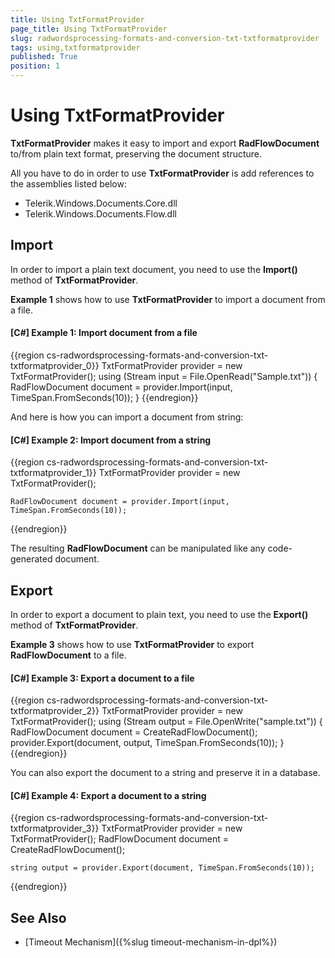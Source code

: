 ```yaml
---
title: Using TxtFormatProvider
page_title: Using TxtFormatProvider
slug: radwordsprocessing-formats-and-conversion-txt-txtformatprovider
tags: using,txtformatprovider
published: True
position: 1
---
```


# Using TxtFormatProvider



__TxtFormatProvider__ makes it easy to import and export __RadFlowDocument__ to/from plain text format, preserving the document structure.
      

All you have to do in order to use __TxtFormatProvider__ is add references to the assemblies listed below:
      

* Telerik.Windows.Documents.Core.dll
* Telerik.Windows.Documents.Flow.dll
          

## Import

In order to import a plain text document, you need to use the __Import()__ method of __TxtFormatProvider__.
        

__Example 1__ shows how to use __TxtFormatProvider__ to import a document from a file.
        

#### __[C#] Example 1: Import document from a file__

{{region cs-radwordsprocessing-formats-and-conversion-txt-txtformatprovider_0}}
	TxtFormatProvider provider = new TxtFormatProvider();
	using (Stream input = File.OpenRead("Sample.txt"))
	{
		RadFlowDocument document = provider.Import(input, TimeSpan.FromSeconds(10));
	}
{{endregion}}



And here is how you can import a document from string:
        

#### __[C#] Example 2: Import document from a string__

{{region cs-radwordsprocessing-formats-and-conversion-txt-txtformatprovider_1}}
	TxtFormatProvider provider = new TxtFormatProvider();

	RadFlowDocument document = provider.Import(input, TimeSpan.FromSeconds(10));
{{endregion}}



The resulting __RadFlowDocument__ can be manipulated like any code-generated document.
        

## Export

In order to export a document to plain text, you need to use the __Export()__ method of __TxtFormatProvider__.
        

__Example 3__ shows how to use __TxtFormatProvider__ to export __RadFlowDocument__ to a file.
        

#### __[C#] Example 3: Export a document to a file__

{{region cs-radwordsprocessing-formats-and-conversion-txt-txtformatprovider_2}}
	TxtFormatProvider provider = new TxtFormatProvider();
	using (Stream output = File.OpenWrite("sample.txt"))
	{
	    RadFlowDocument document = CreateRadFlowDocument();
		provider.Export(document, output, TimeSpan.FromSeconds(10));
	}
{{endregion}}



You can also export the document to a string and preserve it in a database.
        

#### __[C#] Example 4: Export a document to a string__

{{region cs-radwordsprocessing-formats-and-conversion-txt-txtformatprovider_3}}
	TxtFormatProvider provider = new TxtFormatProvider();
	RadFlowDocument document = CreateRadFlowDocument();

	string output = provider.Export(document, TimeSpan.FromSeconds(10));
{{endregion}}

## See Also

* [Timeout Mechanism]({%slug timeout-mechanism-in-dpl%})
